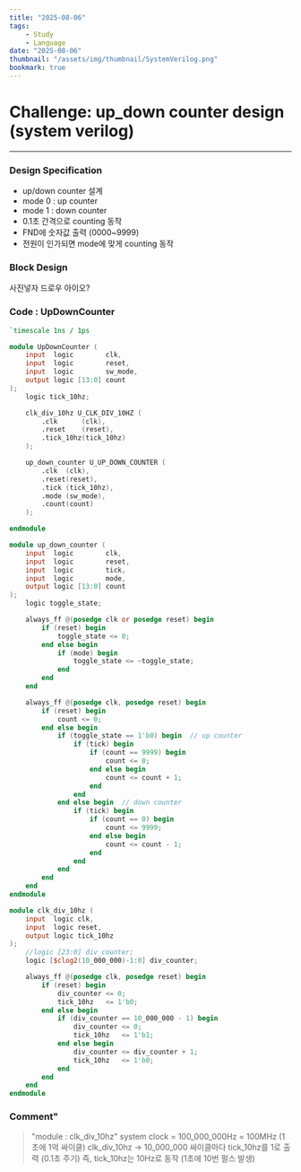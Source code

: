```yaml
---
title: "2025-08-06"
tags:
    - Study
    - Language
date: "2025-08-06"
thumbnail: "/assets/img/thumbnail/SystemVerilog.png"
bookmark: true
---
```


# Challenge: up_down counter design (system verilog)
---
### Design Specification
- up/down counter 설계
- mode 0 : up counter
- mode 1 : down counter
- 0.1초 간격으로 counting 동작
- FND에 숫자값 출력 (0000~9999)
- 전원이 인가되면 mode에 맞게 counting 동작

### Block Design
사진넣자 드로우 아이오?

### Code : UpDownCounter

```verilog
`timescale 1ns / 1ps

module UpDownCounter (
    input  logic        clk,
    input  logic        reset,
    input  logic        sw_mode,
    output logic [13:0] count
);
    logic tick_10hz;

    clk_div_10hz U_CLK_DIV_10HZ (
        .clk      (clk),
        .reset    (reset),
        .tick_10hz(tick_10hz)
    );

    up_down_counter U_UP_DOWN_COUNTER (
        .clk  (clk),
        .reset(reset),
        .tick (tick_10hz),
        .mode (sw_mode),
        .count(count)
    );

endmodule

module up_down_counter (
    input  logic        clk,
    input  logic        reset,
    input  logic        tick,
    input  logic        mode,
    output logic [13:0] count
);
    logic toggle_state;

    always_ff @(posedge clk or posedge reset) begin
        if (reset) begin
            toggle_state <= 0;
        end else begin
            if (mode) begin
                toggle_state <= ~toggle_state;
            end
        end
    end

    always_ff @(posedge clk, posedge reset) begin
        if (reset) begin
            count <= 0;
        end else begin
            if (toggle_state == 1'b0) begin  // up counter
                if (tick) begin
                    if (count == 9999) begin
                        count <= 0;
                    end else begin
                        count <= count + 1;
                    end
                end
            end else begin  // down counter
                if (tick) begin
                    if (count == 0) begin
                        count <= 9999;
                    end else begin
                        count <= count - 1;
                    end
                end
            end
        end
    end
endmodule

module clk_div_10hz (
    input  logic clk,
    input  logic reset,
    output logic tick_10hz
);
    //logic [23:0] div_counter;
    logic [$clog2(10_000_000)-1:0] div_counter;

    always_ff @(posedge clk, posedge reset) begin
        if (reset) begin
            div_counter <= 0;
            tick_10hz   <= 1'b0;
        end else begin
            if (div_counter == 10_000_000 - 1) begin
                div_counter <= 0;
                tick_10hz   <= 1'b1;
            end else begin
                div_counter <= div_counter + 1;
                tick_10hz   <= 1'b0;
            end
        end
    end
endmodule
```

### Comment"
> "module : clk_div_10hz"
> system clock = 100_000_000Hz = 100MHz (1초에 1억 싸이클)
> clk_div_10hz → 10_000_000 싸이클마다 tick_10hz를 1로 출력 (0.1초 주기)
> 즉, tick_10hz는 10Hz로 동작 (1초에 10번 펄스 발생)